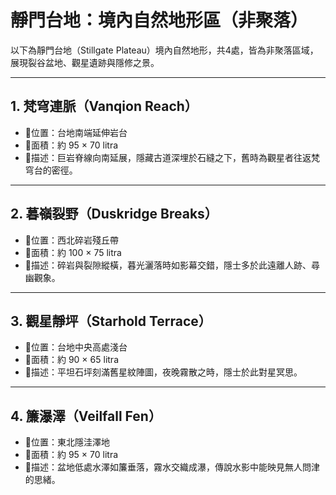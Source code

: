 # 靜門台地：境內自然地形區（非聚落）

以下為靜門台地（Stillgate Plateau）境內自然地形，共4處，皆為非聚落區域，展現裂谷盆地、觀星遺跡與隱修之景。

---

## 1. 梵穹連脈（Vanqion Reach）
- 📍位置：台地南端延伸岩台  
- 🧭面積：約 95 × 70 litra  
- 💠描述：巨岩脊線向南延展，隱藏古道深埋於石縫之下，舊時為觀星者往返梵穹台的密徑。

---

## 2. 暮嶺裂野（Duskridge Breaks）
- 📍位置：西北碎岩殘丘帶  
- 🧭面積：約 100 × 75 litra  
- 💠描述：碎岩與裂隙縱橫，暮光灑落時如影幕交錯，隱士多於此遠離人跡、尋幽觀象。

---

## 3. 觀星靜坪（Starhold Terrace）
- 📍位置：台地中央高處淺台  
- 🧭面積：約 90 × 65 litra  
- 💠描述：平坦石坪刻滿舊星紋陣圖，夜晚霧散之時，隱士於此對星冥思。

---

## 4. 簾瀑澤（Veilfall Fen）
- 📍位置：東北隱洼澤地  
- 🧭面積：約 95 × 70 litra  
- 💠描述：盆地低處水澤如簾垂落，霧水交織成瀑，傳說水影中能映見無人問津的思緒。
